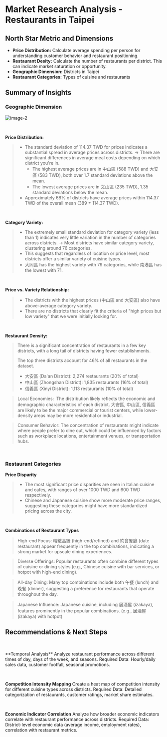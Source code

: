 # Market Research Analysis - Restaurants in Taipei



## North Star Metric and Dimensions
- **Price Distribution:** Calculate average spending per person for understanding customer behavior and restaurant positioning.
- **Restaurant Desity:** Calculate the number of restaurants per district. This can indicate market saturation or opportunity.
- **Geographic Dimension:** Districts in Taipei
- **Restaurant Categories:** Types of cuisine and restaurants
   

## Summary of Insights

### Geographic Dimension
 
![image-2](https://github.com/user-attachments/assets/85631ff2-38c5-4531-846a-d1f7283dcce9)
<p> </p>

**Price Distribution:**
> 
> - The standard deviation of 114.37 TWD for prices indicates a substantial spread in average prices across districts. → There are significant differences in average meal costs depending on which district you're in.
>     - The highest average prices are in 中山區 (588 TWD) and 大安區 (583 TWD), both over 1.7 standard deviations above the mean.
>     - The lowest average prices are in 文山區 (235 TWD), 1.35 standard deviations below the mean.
> - Approximately 68% of districts have average prices within 114.37 TWD of the overall mean (389 ± 114.37 TWD).

<p> </p>

 **Category Variety:**
> 
> - The extremely small standard deviation for category variety (less than 1) indicates very little variation in the number of categories across districts. → Most districts have similar category variety, clustering around 76 categories.
> - This suggests that regardless of location or price level, most districts offer a similar variety of cuisine types.
> - 大同區 has the highest variety with 79 categories, while 南港區 has the lowest with 71.

<p> </p>

 **Price vs. Variety Relationship:**
> 
> - The districts with the highest prices (中山區 and 大安區) also have above-average category variety.
> - There are no districts that clearly fit the criteria of "high prices but low variety" that we were initially looking for.

  <p> </p>

 **Restaurant Density:**
 
> There is a significant concentration of restaurants in a few key districts, with a long tail of districts having fewer establishments.
> 
> 
> The top three districts account for 46% of all restaurants in the dataset.
> 
> - 大安區 (Da'an District): 2,274 restaurants (20% of total)
> - 中山區 (Zhongshan District): 1,835 restaurants (16% of total)
> - 信義區 (Xinyi District): 1,113 restaurants (10% of total)

> Local Economies:  The distribution likely reflects the economic and demographic characteristics of each district. 大安區, 中山區,  信義區 are likely to be the major commercial or tourist centers, while lower-density areas may be more residential or industrial.
> 

> Consumer Behavior: The concentration of restaurants might indicate where people prefer to dine out, which could be influenced by factors such as workplace locations, entertainment venues, or transportation hubs.
>

<p> </p>

### Restaurant Categories

 **Price Disparity**
> 
> - The most significant price disparities are seen in Italian cuisine and cafes, with ranges of over 1000 TWD and 600 TWD respectively.
> - Chinese and Japanese cuisine show more moderate price ranges, suggesting these categories might have more standardized pricing across the city.

<p> </p>
  
**Combinations of Restaurant Types**
> High-end Focus: 精緻高級 (high-end/refined) and 約會餐廳 (date restaurant) appear frequently in the top combinations, indicating a strong market for upscale dining experiences.
> 

> Diverse Offerings: Popular restaurants often combine different types of cuisine or dining styles (e.g., Chinese cuisine with bar services, or hotpot with high-end dining).
> 

> All-day Dining: Many top combinations include both 午餐 (lunch) and 晚餐 (dinner), suggesting a preference for restaurants that operate throughout the day.
> 

> Japanese Influence: Japanese cuisine, including 居酒屋 (izakaya), features prominently in the popular combinations. (e.g., 居酒屋 (izakaya) with hotpot)
>


## Recommendations & Next Steps
<p> </p>
**Temporal Analysis**
Analyze restaurant performance across different times of day, days of the week, and seasons.
Required Data: Hourly/daily sales data, customer footfall, seasonal promotions.
<p> </p>

**Competition Intensity Mapping**
Create a heat map of competition intensity for different cuisine types across districts.
Required Data: Detailed categorization of restaurants, customer ratings, market share estimates.
<p> </p>

**Economic Indicator Correlation**
Analyze how broader economic indicators correlate with restaurant performance across districts.
Required Data: District-level economic data (average income, employment rates), correlation with restaurant metrics.
